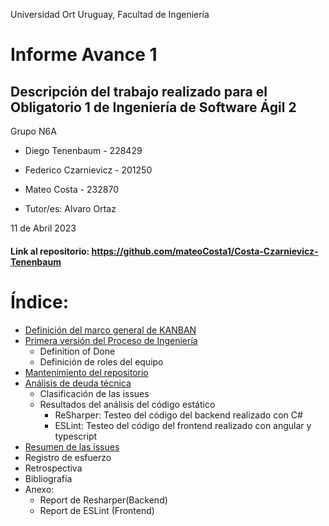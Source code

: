 Universidad Ort Uruguay, Facultad de Ingeniería

# Informe Avance 1


## Descripción del trabajo realizado para el Obligatorio 1 de Ingeniería de Software Ágil 2




Grupo N6A 

- Diego Tenenbaum - 228429

- Federico Czarnievicz - 201250 

- Mateo Costa - 232870

- Tutor/es: Alvaro Ortaz

11 de Abril 2023




#### Link al repositorio: https://github.com/mateoCosta1/Costa-Czarnievicz-Tenenbaum

# Índice:
- [Definición del marco general de KANBAN](/Informe%20Avance%201/Definicion%20de%20marco%20general%20de%20KANBAN.pdf)
- [Primera versión del Proceso de Ingeniería](/Informe%20Avance%201/Primera%20version%20del%20proceso%20de%20ingenieria.pdf)
    - Definition of Done
    - Definición de roles del equipo
- [Mantenimiento del repositorio](/Informe%20Avance%201/Mantenimiento%20del%20repositorio.pdf)
- [Análisis de deuda técnica](/Informe%20Avance%201/Analisis%20deuda%20tecnica.pdf)    
    - Clasificación de las issues
    - Resultados del análisis del código estático
        - ReSharper: Testeo del código del backend realizado con C#
        - ESLint: Testeo del código del frontend realizado con angular y typescript
- [Resumen de las issues](/Informe%20Avance%201/Resumen%20de%20las%20issues.pdf)
- Registro de esfuerzo
- Retrospectiva
- Bibliografía 
- Anexo:
    - Report de Resharper(Backend)
    - Report de ESLint (Frontend)